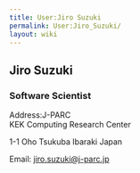 ```yaml
---
title: User:Jiro Suzuki
permalink: User:Jiro_Suzuki/
layout: wiki
---
```


Jiro Suzuki
-----------

### Software Scientist

Address:J-PARC  
KEK Computing Research Center

1-1 Oho Tsukuba Ibaraki Japan

Email: <jiro.suzuki@j-parc.jp>  
